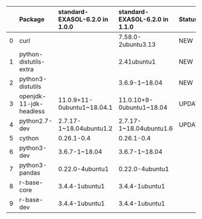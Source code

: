 |    | Package                 | standard-EXASOL-6.2.0 in 1.0.0                  | standard-EXASOL-6.2.0 in 1.1.0                | Status   |
|---:|:------------------------|:---------------------------|:-------------------------|:---------|
|  0 | curl                    |                            | 7.58.0-2ubuntu3.13       | NEW      |
|  1 | python-distutils-extra  |                            | 2.41ubuntu1              | NEW      |
|  2 | python3-distutils       |                            | 3.6.9-1~18.04            | NEW      |
|  3 | openjdk-11-jdk-headless | 11.0.9+11-0ubuntu1~18.04.1 | 11.0.10+9-0ubuntu1~18.04 | UPDATED  |
|  4 | python2.7-dev           | 2.7.17-1~18.04ubuntu1.2    | 2.7.17-1~18.04ubuntu1.6  | UPDATED  |
|  5 | cython                  | 0.26.1-0.4                 | 0.26.1-0.4               |          |
|  6 | python3-dev             | 3.6.7-1~18.04              | 3.6.7-1~18.04            |          |
|  7 | python3-pandas          | 0.22.0-4ubuntu1            | 0.22.0-4ubuntu1          |          |
|  8 | r-base-core             | 3.4.4-1ubuntu1             | 3.4.4-1ubuntu1           |          |
|  9 | r-base-dev              | 3.4.4-1ubuntu1             | 3.4.4-1ubuntu1           |          |
